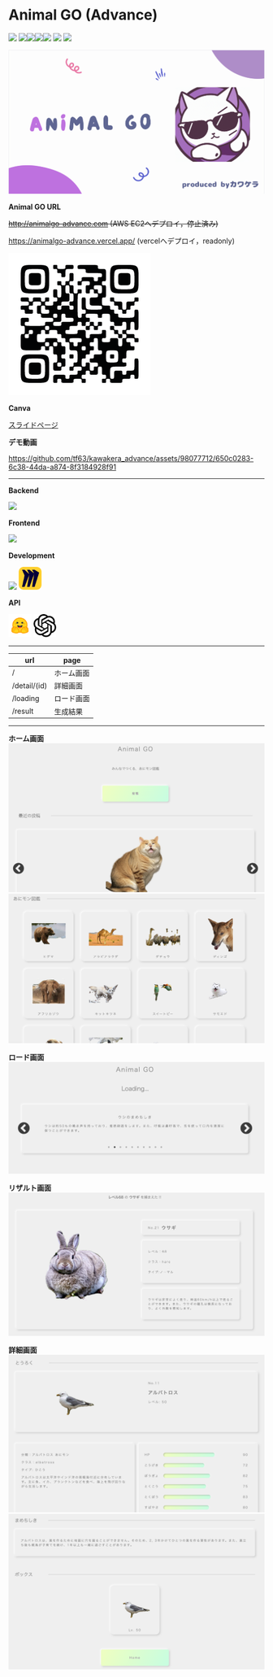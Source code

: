 # Animal GO (Advance)

![](https://github.com/tf63/kawakera_advance/actions/workflows/django.yml/badge.svg)
<img src="https://img.shields.io/badge/-Django-092E20.svg?logo=django&style=flat"><img src="https://img.shields.io/badge/-React-555.svg?logo=react&style=flat"><img src="https://img.shields.io/badge/-Docker-EEE.svg?logo=docker&style=flat"><img src="https://img.shields.io/badge/-Amazon%20AWS-232F3E.svg?logo=amazon-aws&style=flat">
![](https://img.shields.io/github/repo-size/tf63/kawakera_advance)
![](https://img.shields.io/github/languages/code-size/tf63/kawakera_advance)

![サムネイル](docs/img/thumbnail_animalgo.png)

**Animal GO URL**

~~http://animalgo-advance.com (AWS EC2へデプロイ，停止済み)~~

https://animalgo-advance.vercel.app/ (vercelへデプロイ，readonly)

<img src="docs/img/QR_118806.png">

**Canva**

[スライドページ](https://www.canva.com/design/DAFmniET5x0/J4Z1fpjKZrqM0rfMmCN9Yw/edit?utm_content=DAFmniET5x0&utm_campaign=designshare&utm_medium=link2&utm_source=sharebutton)



**デモ動画**

https://github.com/tf63/kawakera_advance/assets/98077712/650c0283-6c38-44da-a874-8f3184928f91


---

**Backend**

<img src="https://skillicons.dev/icons?i=py,django,postgres,nginx" />

**Frontend**

<img src="https://skillicons.dev/icons?i=ts,react,vite" />

**Development**

<img src="https://skillicons.dev/icons?i=docker,githubactions,figma,aws" /> <img src="docs/img/logos/miro.svg" width="45px">

**API**

<img src="docs/img/logos/huggingface.svg" width="45px"> <img src="docs/img/logos/openai.svg" width="45px">

---

| url | page |
| - | - |
| / | ホーム画面 |
| /detail/(id) | 詳細画面 |
| /loading | ロード画面 |
| /result | 生成結果 |

---
**ホーム画面**
![](docs/img/animalgo-home.png)
![](docs/img/animalgo_list.png)

**ロード画面**
![](docs/img/animalgo-loading.png)

**リザルト画面**
![](docs/img/animalgo_result.png)

**詳細画面**
![](docs/img/animalgo_detail.png)
![](docs/img/animalgo_trivia.png)
